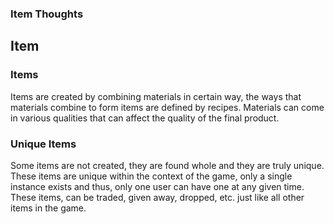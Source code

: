 ### Item Thoughts

## Item


### Items

Items are created by combining materials in certain way, the ways that materials
combine to form items are defined by recipes. Materials can come in various
qualities that can affect the quality of the final product.

### Unique Items

Some items are not created, they are found whole and they are truly unique. 
These items are unique within the context of the game, only a single instance
exists and thus, only one user can have one at any given time. These items, 
can be traded, given away, dropped, etc. just like all other items in the game.




